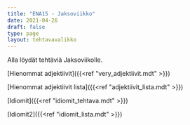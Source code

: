 ```yaml
---
title: "ENA15 - Jaksoviikko"
date: 2021-04-26
draft: false
type: page
layout: tehtavavalikko
---
```


Alla löydät tehtäviä Jaksoviikolle.

[Hienommat adjektiivit]({{<ref "very_adjektiivit.mdt" >}})

[Hienommat adjektiivit lista]({{<ref "adjektiivit_lista.mdt" >}})

[Idiomit]({{<ref "idiomit_tehtava.mdt" >}})

[Idiomit2]({{<ref "idiomit_lista.mdt" >}})

